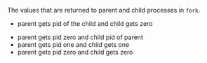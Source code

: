 The values that are returned to parent and child processes in `fork`.

+ parent gets pid of the child and child gets zero 
* parent gets pid zero and child pid of parent
* parent gets pid one and child gets one
* parent gets pid zero and child gets zero

